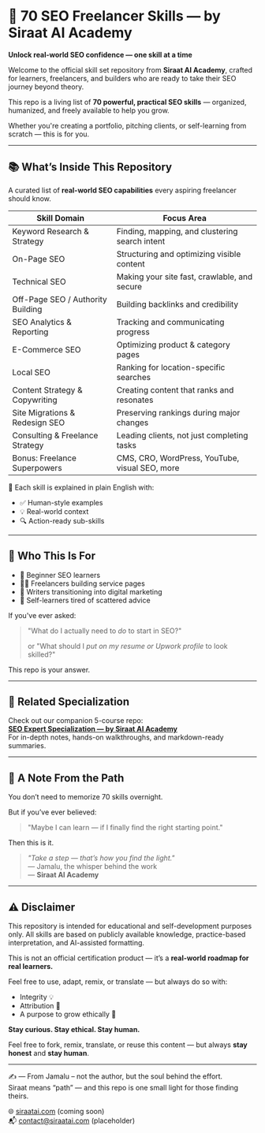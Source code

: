 # 📘 70 SEO Freelancer Skills — by Siraat AI Academy
**Unlock real-world SEO confidence — one skill at a time**

Welcome to the official skill set repository from **Siraat AI Academy**, crafted for learners, freelancers, and builders who are ready to take their SEO journey beyond theory.

This repo is a living list of **70 powerful, practical SEO skills** — organized, humanized, and freely available to help you grow. 

Whether you're creating a portfolio, pitching clients, or self-learning from scratch — this is for you.

---

## 📚 What’s Inside This Repository
A curated list of **real-world SEO capabilities** every aspiring freelancer should know.

| Skill Domain                          | Focus Area                                             |
|--------------------------------------|--------------------------------------------------------|
| Keyword Research & Strategy          | Finding, mapping, and clustering search intent         |
| On-Page SEO                          | Structuring and optimizing visible content             |
| Technical SEO                        | Making your site fast, crawlable, and secure           |
| Off-Page SEO / Authority Building    | Building backlinks and credibility                     |
| SEO Analytics & Reporting            | Tracking and communicating progress                    |
| E-Commerce SEO                       | Optimizing product & category pages                    |
| Local SEO                            | Ranking for location-specific searches                 |
| Content Strategy & Copywriting       | Creating content that ranks and resonates              |
| Site Migrations & Redesign SEO       | Preserving rankings during major changes               |
| Consulting & Freelance Strategy      | Leading clients, not just completing tasks             |
| Bonus: Freelance Superpowers         | CMS, CRO, WordPress, YouTube, visual SEO, more         |

🧰 Each skill is explained in plain English with:
- ✅ Human-style examples
- 💡 Real-world context
- 🔍 Action-ready sub-skills

---

## 🚀 Who This Is For
- 📌 Beginner SEO learners
- 🧑‍💻 Freelancers building service pages
- 🧠 Writers transitioning into digital marketing
- 🧭 Self-learners tired of scattered advice

If you've ever asked:
> "What do I actually need to *do* to start in SEO?"
> 
> or
> "What should I *put on my resume or Upwork profile* to look skilled?"

This repo is your answer.

---

## 🔗 Related Specialization
Check out our companion 5-course repo:  
**[SEO Expert Specialization — by Siraat AI Academy](https://github.com/siraat-ai-academy/seo-expert-siraat-ai)**  
For in-depth notes, hands-on walkthroughs, and markdown-ready summaries.

---

## 📜 A Note From the Path
You don’t need to memorize 70 skills overnight.

But if you’ve ever believed:
> "Maybe I can learn — if I finally find the right starting point."

Then this is it.

> _"Take a step — that’s how you find the light."_  
> — Jamalu, the whisper behind the work  
> — **Siraat AI Academy**

---

## ⚠️ Disclaimer
This repository is intended for educational and self-development purposes only.
All skills are based on publicly available knowledge, practice-based interpretation, and AI-assisted formatting.

This is not an official certification product — it’s a **real-world roadmap for real learners.**

Feel free to use, adapt, remix, or translate — but always do so with:
- Integrity 💡
- Attribution 🙏
- A purpose to grow ethically 🌱

**Stay curious. Stay ethical. Stay human.**


Feel free to fork, remix, translate, or reuse this content — but always **stay honest** and **stay human**.

---

✍️ — From Jamalu – not the author, but the soul behind the effort.  
Siraat means “path” — and this repo is one small light for those finding theirs.

🌐 [siraatai.com](https://siraatai.com) (coming soon)  
📬 contact@siraatai.com (placeholder)
